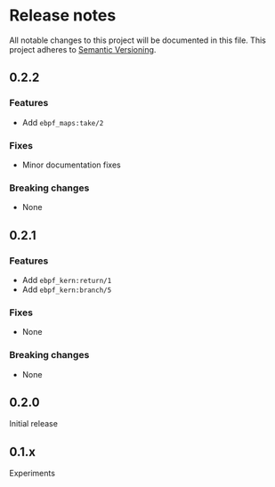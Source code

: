 # Release notes
All notable changes to this project will be documented in this file.
This project adheres to [Semantic Versioning](http://semver.org/).

## 0.2.2
### Features
- Add `ebpf_maps:take/2`

### Fixes
- Minor documentation fixes

### Breaking changes
- None


## 0.2.1
### Features
- Add `ebpf_kern:return/1`
- Add `ebpf_kern:branch/5`

### Fixes
- None

### Breaking changes
- None

## 0.2.0
Initial release

## 0.1.x
Experiments
